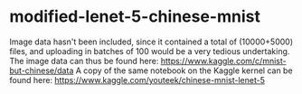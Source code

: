 # modified-lenet-5-chinese-mnist

Image data hasn't been included, since it contained a total of (10000+5000) files, and uploading in batches of 100 would be a very tedious undertaking.
The image data can thus be found here: https://www.kaggle.com/c/mnist-but-chinese/data
A copy of the same notebook on the Kaggle kernel can be found here: https://www.kaggle.com/youteek/chinese-mnist-lenet-5
